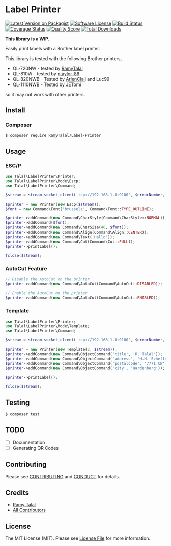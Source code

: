 # Label Printer

[![Latest Version on Packagist][ico-version]][link-packagist]
[![Software License][ico-license]](LICENSE.md)
[![Build Status][ico-travis]][link-travis]
[![Coverage Status][ico-scrutinizer]][link-scrutinizer]
[![Quality Score][ico-code-quality]][link-code-quality]
[![Total Downloads][ico-downloads]][link-downloads]

**This library is a WIP.**

Easily print labels with a Brother label printer.

This library is tested with the following Brother printers,

* QL-720NW - tested by [RamyTalal](https://github.com/RamyTalal)
* QL-810W - tested by [ntaylor-86](https://github.com/ntaylor-86)
* QL-820NWB - Tested by [ArienClaij](https://github.com/arienclaij/) and Luc99 
* QL-1110NWB - Tested by [JETomi](https://github.com/JETomi)

so it may not work with other printers.

## Install

### Composer

``` bash
$ composer require RamyTalal/Label-Printer
```

## Usage

### ESC/P

``` php
use Talal\LabelPrinter\Printer;
use Talal\LabelPrinter\Mode\Escp;
use Talal\LabelPrinter\Command;

$stream = stream_socket_client('tcp://192.168.1.8:9100', $errorNumber, $errorString);

$printer = new Printer(new Escp($stream));
$font = new Command\Font('brussels', Command\Font::TYPE_OUTLINE);

$printer->addCommand(new Command\CharStyle(Command\CharStyle::NORMAL));
$printer->addCommand($font);
$printer->addCommand(new Command\CharSize(46, $font));
$printer->addCommand(new Command\Align(Command\Align::CENTER));
$printer->addCommand(new Command\Text('Hallo'));
$printer->addCommand(new Command\Cut(Command\Cut::FULL));
$printer->printLabel();

fclose($stream);
```

### AutoCut Feature

```php
// Disable the AutoCut on the printer
$printer->addCommand(new Command\AutoCut(Command\AutoCut::DISABLED));

// Enable the AutoCut on the printer
$printer->addCommand(new Command\AutoCut(Command\AutoCut::ENABLED));
```

### Template

``` php
use Talal\LabelPrinter\Printer;
use Talal\LabelPrinter\Mode\Template;
use Talal\LabelPrinter\Command;

$stream = stream_socket_client('tcp://192.168.1.8:9100', $errorNumber, $errorString);

$printer = new Printer(new Template(2, $stream));
$printer->addCommand(new Command\ObjectCommand('title', 'R. Talal'));
$printer->addCommand(new Command\ObjectCommand('address', 'H.H. Schefferlaan 9'));
$printer->addCommand(new Command\ObjectCommand('postalcode', '7771 CW'));
$printer->addCommand(new Command\ObjectCommand('city', 'Hardenberg'));

$printer->printLabel();

fclose($stream);
```

## Testing

``` bash
$ composer test
```

## TODO

- [ ] Documentation
- [ ] Generating QR Codes

## Contributing

Please see [CONTRIBUTING](CONTRIBUTING.md) and [CONDUCT](CONDUCT.md) for details.

## Credits

- [Ramy Talal][link-author]
- [All Contributors][link-contributors]

## License

The MIT License (MIT). Please see [License File](LICENSE.md) for more information.

[ico-version]: https://img.shields.io/packagist/v/RamyTalal/Label-Printer.svg?style=flat-square
[ico-license]: https://img.shields.io/badge/license-MIT-brightgreen.svg?style=flat-square
[ico-travis]: https://img.shields.io/travis/RamyTalal/Label-Printer/master.svg?style=flat-square
[ico-scrutinizer]: https://img.shields.io/scrutinizer/coverage/g/RamyTalal/Label-Printer.svg?style=flat-square
[ico-code-quality]: https://img.shields.io/scrutinizer/g/RamyTalal/Label-Printer.svg?style=flat-square
[ico-downloads]: https://img.shields.io/packagist/dt/RamyTalal/Label-Printer.svg?style=flat-square

[link-packagist]: https://packagist.org/packages/RamyTalal/Label-Printer
[link-travis]: https://travis-ci.org/RamyTalal/Label-Printer
[link-scrutinizer]: https://scrutinizer-ci.com/g/RamyTalal/Label-Printer/code-structure
[link-code-quality]: https://scrutinizer-ci.com/g/RamyTalal/Label-Printer
[link-downloads]: https://packagist.org/packages/RamyTalal/Label-Printer
[link-author]: https://github.com/RamyTalal
[link-contributors]: ../../contributors
